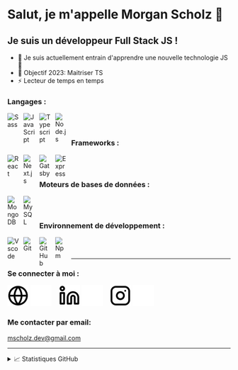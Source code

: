 # Salut, je m'appelle Morgan Scholz 👋

## Je suis un développeur Full Stack JS !

- 🌱 Je suis actuellement entrain d'apprendre une nouvelle technologie JS 🤣
- 🥅 Objectif 2023: Maitriser TS
- ⚡ Lecteur de temps en temps

### Langages :

<img align="left" alt="Sass" width="26px" src="https://cdn.jsdelivr.net/gh/devicons/devicon/icons/sass/sass-original.svg" style="padding-right:10px;" />
<img align="left" alt="JavaScript" width="26px" src="https://cdn.jsdelivr.net/gh/devicons/devicon/icons/javascript/javascript-original.svg" style="padding-right:10px;" />
<img align="left" alt="Typescript" width="26px" src="https://cdn.jsdelivr.net/gh/devicons/devicon/icons/typescript/typescript-original.svg" style="padding-right:10px;" />
<img align="left" alt="Node.js" width="26px" src="https://cdn.jsdelivr.net/gh/devicons/devicon/icons/nodejs/nodejs-original.svg" style="padding-right:10px;" />

<br/>
<br/>

### Frameworks :

<img align="left" alt="React" width="26px" src="https://cdn.jsdelivr.net/gh/devicons/devicon/icons/react/react-original.svg" style="padding-right:10px;" />
<img align="left" alt="Next.js" width="26px" src="https://cdn.jsdelivr.net/gh/devicons/devicon/icons/nextjs/nextjs-original.svg" style="padding-right:10px;" />
<img align="left" alt="Gatsby" width="26px" src="https://cdn.jsdelivr.net/gh/devicons/devicon/icons/gatsby/gatsby-original.svg" style="padding-right:10px;" />
<img align="left" alt="Express" width="26px" src="https://cdn.jsdelivr.net/gh/devicons/devicon/icons/express/express-original.svg" style="padding-right:10px;" />

<br />
<br />

### Moteurs de bases de données :

<img align="left" alt="MongoDB" width="26px" src="https://cdn.jsdelivr.net/gh/devicons/devicon/icons/mongodb/mongodb-original.svg" style="padding-right:10px;" />
<img align="left" alt="MySQL" width="26px" src="https://cdn.jsdelivr.net/gh/devicons/devicon/icons/mysql/mysql-original.svg" style="padding-right:10px;" />

<br/>
<br/>

### Environnement de développement :

<img align="left" alt="Vscode" width="26px" src="https://cdn.jsdelivr.net/gh/devicons/devicon/icons/vscode/vscode-original.svg" style="padding-right:10px;" />
<img align="left" alt="Git" width="26px" src="https://cdn.jsdelivr.net/gh/devicons/devicon/icons/git/git-original.svg" style="padding-right:10px;" />
<img align="left" alt="GitHub" width="26px" src="https://cdn.jsdelivr.net/gh/devicons/devicon/icons/github/github-original.svg" style="padding-right:10px;" />
<img align="left" alt="Npm" width="26px" src="https://cdn.jsdelivr.net/gh/devicons/devicon/icons/npm/npm-original-wordmark.svg" style="padding-right:10px;" />

<br/>
<br/>

---

### Se connecter à moi :

[![globe](./img/globe-light.svg)](https://mscholz.dev#gh-light-mode-only)
[![globe](./img/globe-dark.svg)](https://mscholz.dev#gh-dark-mode-only)
&nbsp;&nbsp;
[![linkedin](./img/linkedin-light.svg)](https://linkedin.com/in/morgan-scholz#gh-light-mode-only)
[![linkedin](./img/linkedin-dark.svg)](https://linkedin.com/in/morgan-scholz#gh-dark-mode-only)
&nbsp;&nbsp;
[![instagram](./img/instagram-light.svg)](https://instagram.com/mscholz.dev#gh-light-mode-only)
[![instagram](./img/instagram-dark.svg)](https://instagram.com/mscholz.dev#gh-dark-mode-only)

### Me contacter par email:

[mscholz.dev@gmail.com](mailto:mscholz.dev@gmail.com?subject=[GitHub]%20Prise%20de%20contact)

---

<details>
  <summary>📈 Statistiques GitHub</summary>
  
  <br/>

  <img align="left" alt="Tous les commits" src="https://github-readme-stats.vercel.app/api?username=mscholz-dev&show_icons=true&hide_border=true&theme=github_dark&count_private=true&custom_title=Tous%20les%20commits&hide=prs,issues&card_width=460px" />

</details>
